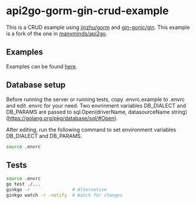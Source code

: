 # api2go-gorm-gin-crud-example

This is a CRUD example using [jinzhu/gorm](https://github.com/jinzhu/gorm) and [gin-gonic/gin](https://github.com/gin-gonic/gin).
This example is a fork of the one in [manyminds/api2go](https://github.com/manyminds/api2go).

## Examples

Examples can be found [here](https://github.com/manyminds/api2go/blob/master/examples/crud_example.go).

## Database setup

Before running the server or running tests, copy .envrc.example to .envrc and edit .envrc for your need.
Two envrinment variables DB_DIALECT and DB_PARAMS are passed to sql.Open(driverName, datasourceName string) (https://golang.org/pkg/database/sql/#Open).

After editing, run the following command to set environment variables DB_DIALECT and DB_PARAMS.

```sh
source .envrc
```

## Tests

```sh
source .envrc
go test ./...
ginkgo -r                # Alternative
ginkgo watch -r -notify  # Watch for changes
```
